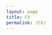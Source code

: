 ```yaml
---
layout: page
title: CV
permalink: /CV/
---
```


<!--See <a href="https://lysea-haggie.github.io/AIandEducation/docs/_pdfs/CV.pdf" target="_blank">my CV here.</a>-->

<object src="/docs/_pdfs/CV.pdf" type="application/pdf" title="CV" width="500" height="720">
    <a href="/docs/_pdfs/CV.pdf">shree</a> 
</object>